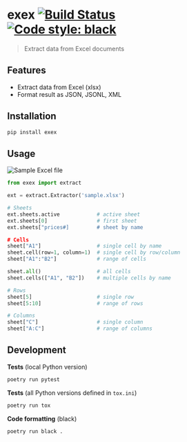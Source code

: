 # exex [![Build Status](https://travis-ci.org/vikpe/python-package-starter.svg?branch=master)](https://travis-ci.org/vikpe/python-package-starter) [![Code style: black](https://img.shields.io/badge/code%20style-black-000000.svg)](https://github.com/psf/black)
> Extract data from Excel documents

## Features
* Extract data from Excel (xlsx)
* Format result as JSON, JSONL, XML

## Installation
```sh
pip install exex
```

## Usage

![Sample Excel file](https://raw.githubusercontent.com/vikpe/exex/master/docs/sample_xlsx.png "Sample Excel file")

```python
from exex import extract

ext = extract.Extractor('sample.xlsx')

# Sheets
ext.sheets.active            # active sheet
ext.sheets[0]                # first sheet
ext.sheets["prices#]         # sheet by name

# Cells
sheet["A1"]                  # single cell by name
sheet.cell(row=1, column=1)  # single cell by row/column
sheet["A1":"B2"]             # range of cells

sheet.all()                  # all cells
sheet.cells(["A1", "B2"])    # multiple cells by name

# Rows
sheet[5]                     # single row
sheet[5:10]                  # range of rows

# Columns
sheet["C"]                   # single column
sheet["A:C"]                 # range of columns
```

## Development

**Tests** (local Python version)
```sh
poetry run pytest
```

**Tests** (all Python versions defined in `tox.ini`)
```sh
poetry run tox
```

**Code formatting** (black)
```sh
poetry run black .
```
